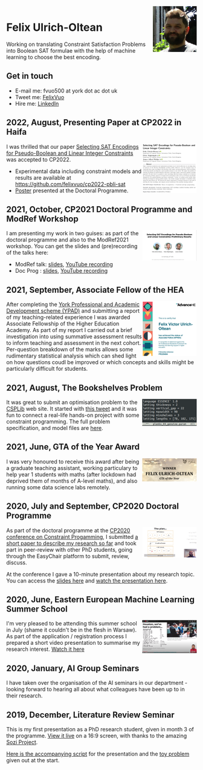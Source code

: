 <img width="116" height="121" src="fvuo-face.png" alt="Photo of my face" align="right" />

# Felix Ulrich-Oltean
Working on translating Constraint Satisfaction Problems into Boolean SAT
formulae with the help of machine learning to choose the best encoding.


## Get in touch
* E-mail me: fvuo500 at york dot ac dot uk
* Tweet me: [FelixVuo](https://twitter.com/FelixVuo)
* Hire me: [LinkedIn](https://www.linkedin.com/in/felix-ulrich-oltean/)


## 2022, August, Presenting Paper at CP2022 in Haifa
<a href="https://eprints.whiterose.ac.uk/186734/1/"><img
src="img/thumb-cp2022.png" align="right" /></a>I was thrilled that our paper
[Selecting SAT Encodings for Pseudo-Boolean and Linear Integer
Constraints](https://eprints.whiterose.ac.uk/186734/1/) was accepted to CP2022.
- Experimental data including constraint models and results are available at
  https://github.com/felixvuo/cp2022-pbli-sat
- [Poster](./papers/poster-cp2022-dp.pdf) presented at the Doctoral Programme.


## 2021, October, CP2021 Doctoral Programme and ModRef Workshop
<a href="https://www.youtube.com/channel/UC-SDDq-qAgeOcCRLVcO06Dw"><img
src="img/thumb-modref.png" align="right" /></a> I am presenting my work in two
guises: as part of the doctoral programme and also to the ModRef2021 workshop.
You can get the slides and (pre)recording of the talks here:
- ModRef talk: [slides](papers/slides-modref2021.pdf), [YouTube
  recording](https://youtu.be/jWLN0H7FX_I)
- Doc Prog : [slides](papers/slides-cp2021-dp.pdf), [YouTube
  recording](https://youtu.be/tV576cKgt5w)


## 2021, September, Associate Fellow of the HEA
<img src="img/thumb-heacert.png" align="right"/>After completing the [York
Professional and Academic Development scheme
(YPAD)](https://www.york.ac.uk/staff/teaching/develop/ypad/) and submitting a
report of my teaching-related experience I was awarded Associate Fellowship of
the Higher Education Academy.  As part of my report I carried out a brief
investigation into using summative assessment results to inform teaching and
assessment in the next cohort.  Per-question breakdown of the marks allows some
rudimentary statistical analysis which can shed light on how questions coudl be
improved or which concepts and skills might be particularly difficult for
students.

## 2021, August, The Bookshelves Problem
<img src="img/thumb-shelvescode.png" align="right" alt="Bookshelves"/>It was
great to submit an optimisation problem to the [CSPLib](https://csplib.org) web
site.  It started with [this
tweet](https://twitter.com/FelixVuo/status/1343913107966603264) and it was fun
to connect a real-life hands-on project with some constraint programming.  The
full problem specification, and model files are
[here](https://www.csplib.org/Problems/prob085/).

## 2021, June, GTA of the Year Award
<a href="https://twitter.com/UoY_CS/status/1408441043838775301"><img
src="img/thumb-gta-award.png" align="right"/></a> I was very honoured to receive
this award after being a graduate teaching assistant, working particulary to
help year 1 students with maths (after lockdown had deprived them of months of
A-level maths), and also running some data science labs remotely.


## 2020, July and September, CP2020 Doctoral Programme
<a href="https://youtu.be/ZoMjX8tGEiA"><img src="papers/cp2020talkthumb.png"
align="right" width="144" height="80" alt="Thumbnail from presentation video"
/></a> As part of the doctoral programme at the [CP2020 conference on Constraint
Progamming](https://cp2020.a4cp.org/), I submitted [a short paper to describe my
research so far](./papers/cp2020-docprog-research_summary.pdf) and took part in
peer-review with other PhD students, going through the EasyChair platform to
submit, review, discuss.

At the conference I gave a 10-minute presentation about my research topic.  You
can access the [slides here](papers/cp2020-docprog-slides.pdf) and [watch the
presentation here](https://youtu.be/ZoMjX8tGEiA).


## 2020, June, Eastern European Machine Learning Summer School
<a href="https://youtu.be/SyihWz34KEw"><img width="144" height="87"
src="papers/eeml2020-youtube-thumb.png" alt="Thumbnail photo from the
presentation video" align="right" /></a> I'm very pleased to be attending this
summer school in July (shame it couldn't be in the flesh in Warsaw).  As part of
the application / registration process I prepared a short video presentation to
summarise my research interest.  [Watch it here](https://youtu.be/SyihWz34KEw)


## 2020, January, AI Group Seminars
I have taken over the organisation of the AI seminars in our department -
looking forward to hearing all about what colleagues have been up to in their
research.

## 2019, December, Literature Review Seminar
This is my first presentation as a PhD research student, given in month 3 of the
programme.  [View it live](litreview/lrseminar.sozi.html) on a 16:9 screen, with
thanks to the amazing [Sozi Project](https://sozi.baierouge.fr/).

[Here is the accompanying script](litreview/script.pdf) for the presentation and
the [toy problem](litreview/treeproblemprintout.pdf) given out at the start.
